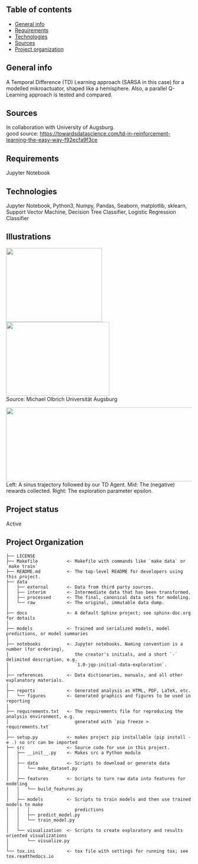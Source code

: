 ## Table of contents
* [General info](#general-info)
* [Requirements](#requirements)
* [Technologies](#technologies)
* [Sources](#sources)
* [Project organization](#project-organization)


## General info
A Temporal Difference (TD) Learning approach (SARSA in this case) for a modelled mikroactuator, shaped like a hemisphere.
Also, a parallel Q-Learning approach is tested and compared.

## Sources
In collaboration with University of Augsburg. <br>
good source: https://towardsdatascience.com/td-in-reinforcement-learning-the-easy-way-f92ecfa9f3ce

## Requirements
Jupyter Notebook

## Technologies
Jupyter Notebook, Python3, Numpy, Pandas, Seaborn, matplotlib, sklearn, Support Vector Machine, Decision Tree Classifier, Logistic Regression Classifier

## Illustrations
<img src="https://user-images.githubusercontent.com/78420756/109026600-33376980-76c0-11eb-9154-674b188818f3.png" width="260" height="200"> <img src="https://user-images.githubusercontent.com/78420756/109413524-31b2bd80-79ae-11eb-8086-ac63b7592757.png" width="280" height="200"> <br>
Source: Michael Olbrich Universität Augsburg

<img src="https://user-images.githubusercontent.com/78420756/109413719-18f6d780-79af-11eb-9b0b-b8d82debbd10.PNG" width="800" height="200"> <br>
Left: A sinus trajectory followed by our TD Agent. Mid: The (negative) rewards collected. Right: The exploration parameter epsilon.
  
## Project status
Active

## Project Organization

    ├── LICENSE
    ├── Makefile           <- Makefile with commands like `make data` or `make train`
    ├── README.md          <- The top-level README for developers using this project.
    ├── data
    │   ├── external       <- Data from third party sources.
    │   ├── interim        <- Intermediate data that has been transformed.
    │   ├── processed      <- The final, canonical data sets for modeling.
    │   └── raw            <- The original, immutable data dump.
    │
    ├── docs               <- A default Sphinx project; see sphinx-doc.org for details
    │
    ├── models             <- Trained and serialized models, model predictions, or model summaries
    │
    ├── notebooks          <- Jupyter notebooks. Naming convention is a number (for ordering),
    │                         the creator's initials, and a short `-` delimited description, e.g.
    │                         `1.0-jqp-initial-data-exploration`.
    │
    ├── references         <- Data dictionaries, manuals, and all other explanatory materials.
    │
    ├── reports            <- Generated analysis as HTML, PDF, LaTeX, etc.
    │   └── figures        <- Generated graphics and figures to be used in reporting
    │
    ├── requirements.txt   <- The requirements file for reproducing the analysis environment, e.g.
    │                         generated with `pip freeze > requirements.txt`
    │
    ├── setup.py           <- makes project pip installable (pip install -e .) so src can be imported
    ├── src                <- Source code for use in this project.
    │   ├── __init__.py    <- Makes src a Python module
    │   │
    │   ├── data           <- Scripts to download or generate data
    │   │   └── make_dataset.py
    │   │
    │   ├── features       <- Scripts to turn raw data into features for modeling
    │   │   └── build_features.py
    │   │
    │   ├── models         <- Scripts to train models and then use trained models to make
    │   │   │                 predictions
    │   │   ├── predict_model.py
    │   │   └── train_model.py
    │   │
    │   └── visualization  <- Scripts to create exploratory and results oriented visualizations
    │       └── visualize.py
    │
    └── tox.ini            <- tox file with settings for running tox; see tox.readthedocs.io

